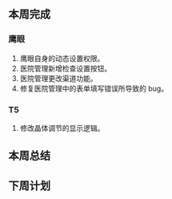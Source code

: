 ## 本周完成

### 鹰眼

1. 鹰眼自身的动态设置权限。
2. 医院管理新增检查设置按钮。
3. 医院管理更改渠道功能。
4. 修复医院管理中的表单填写错误所导致的 bug。

### T5

1. 修改晶体调节的显示逻辑。

## 本周总结

## 下周计划